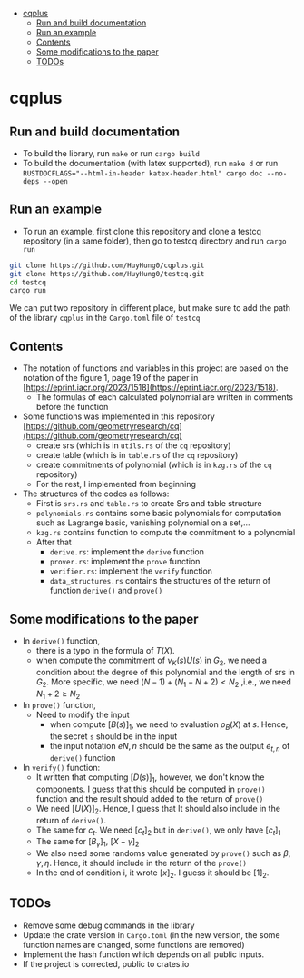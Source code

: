 - [cqplus](#cqplus)
  - [Run and build documentation](#run-and-build-documentation)
  - [Run an example](#run-an-example)
  - [Contents](#contents)
  - [Some modifications to the paper](#some-modifications-to-the-paper)
  - [TODOs](#todos)

# cqplus
## Run and build documentation
- To build the library, run `make` or run `cargo build`
- To build the documentation (with latex supported), run `make d` or run `RUSTDOCFLAGS="--html-in-header katex-header.html" cargo doc --no-deps --open`

## Run an example
- To run an example, first clone this repository and clone a testcq repository (in a same folder), then go to testcq directory and run `cargo run`
```bash
git clone https://github.com/HuyHung0/cqplus.git
git clone https://github.com/HuyHung0/testcq.git
cd testcq
cargo run
```
We can put two repository in different place, but make sure to add the path of the library `cqplus` in the `Cargo.toml` file of `testcq`

## Contents
- The notation of functions and variables in this project are based on the notation of the figure 1, page 19 of the paper in [https://eprint.iacr.org/2023/1518](https://eprint.iacr.org/2023/1518).
  - The formulas of each calculated polynomial are written in comments before the function
- Some functions was implemented in this repository [https://github.com/geometryresearch/cq](https://github.com/geometryresearch/cq)
  - create srs (which is in `utils.rs` of the `cq` repository)
  - create table (which is in `table.rs` of the `cq` repository)
  - create commitments of polynomial (which is in `kzg.rs` of the `cq` repository)
  - For the rest, I implemented from beginning
- The structures of the codes as follows:
  - First is `srs.rs` and `table.rs` to create Srs and table structure
  - `polynomials.rs` contains some basic polynomials for computation such as Lagrange basic, vanishing polynomial on a set,...
  - `kzg.rs` contains function to compute the commitment to a polynomial
  - After that
    - `derive.rs`: implement the `derive` function
    - `prover.rs`: implement the `prove` function
    - `verifier.rs`: implement the `verify` function
    - `data_structures.rs` contains the structures of the return of function `derive()` and `prove()`

## Some modifications to the paper
- In `derive()` function,
  - there is a typo in the formula of $T(X)$.
  - when compute the commitment of $\nu_K(s)U(s)$ in $G_2$, we need a condition about the degree of this polynomial and the length of srs in $G_2$. More specific, we need $(N-1)+(N_1-N+2) < N_2$ ,i.e., we need $N_1+2 \geq N_2$
- In `prove()` function,
  - Need to modify the input
    - when compute $[B(s)]_1$, we need to evaluation $\rho_B(X)$ at $s$. Hence, the secret `s` should be in the input
    - the input notation $e{N,n}$ should be the same as the output $e_{t,n}$ of `derive()` function
- In `verify()` function:
  - It written that computing $[D(s)]_1$, however, we don't know the components. I guess that this should be computed in `prove()` function and the result should added to the return of `prove()`
  - We need $[U(X)]_2$. Hence, I guess that It should also include in the return of `derive()`.
  - The same for $c_t$. We need $[c_t]_2$ but in `derive()`, we only have $[c_t]_1$
  - The same for $[B_\gamma]_1$, $[X-\gamma]_2$
  - We also need some randoms value generated by `prove()` such as $\beta,\gamma,\eta$. Hence, it should include in the return of the `prove()`
  - In the end of condition i, it wrote $[x]_2$. I guess it should be $[1]_2$.

## TODOs
- Remove some debug commands in the library
- Update the crate version in `Cargo.toml` (in the new version, the some function names are changed, some functions are removed)
- Implement the hash function which depends on all public inputs.
- If the project is corrected, public to crates.io



